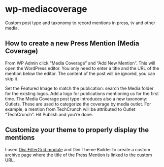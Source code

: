 # wp-mediacoverage
Custom post type and taxonomy to record mentions in press, tv and other media.


## How to create a new Press Mention (Media Coverage)
From WP Admin click “Media Coverage” and “Add New Mention”. This will open
the WordPress editor. You only need to enter a title and the URL of the mention
below the editor. The content of the post will be ignored, you can skip it.

Set the Featured Image to match the publication: search the Media folder for
the existing logos. Add a logo for publications mentioning us for the first time. 
The Media Coverage post type introduces also a new taxonomy: Outlets. These are
used to categorize the coverage by media outlet. For example, a mention from
TechCrunch will be attributed to Outlet “TechCrunch”.
Hit Publish and you’re done. 

## Customize your theme to properly display the mentions
I used [Divi FilterGrid module](https://diviplugins.com/documentation/divi-filtergrid/)
and Divi Theme Builder to create a custom archive page where the title of the Press
Mention is linked to the custom URL.
